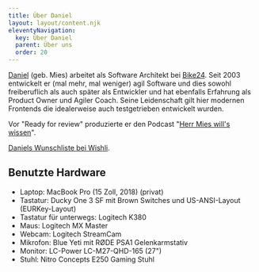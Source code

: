 ```yaml
---
title: Über Daniel
layout: layout/content.njk
eleventyNavigation:
  key: Über Daniel
  parent: Über uns
  order: 20
---
```


[Daniel](https://zenzes.me) (geb. Mies) arbeitet als Software Architekt bei [Bike24](https://bike24.de). Seit 2003 entwickelt er (mal mehr, mal weniger) agil Software und dies sowohl freiberuflich als auch später als Entwickler und hat ebenfalls Erfahrung als Product Owner und Agiler Coach. Seine Leidenschaft gilt hier modernen Frontends die idealerweise auch testgetrieben entwickelt wurden.

Vor "Ready for review" produzierte er den Podcast "[Herr Mies will's wissen](https://mies.me)".

[Daniels Wunschliste bei Wishli](https://wishli.app/VQsEaoAm).

## Benutzte Hardware

- Laptop: MacBook Pro (15 Zoll, 2018) (privat)
- Tastatur: Ducky One 3 SF mit Brown Switches und US-ANSI-Layout (EURKey-Layout)
- Tastatur für unterwegs: Logitech K380
- Maus: Logitech MX Master
- Webcam: Logitech StreamCam
- Mikrofon: Blue Yeti mit RØDE PSA1 Gelenkarmstativ
- Monitor: LC-Power LC-M27-QHD-165 (27")
- Stuhl: Nitro Concepts E250 Gaming Stuhl

